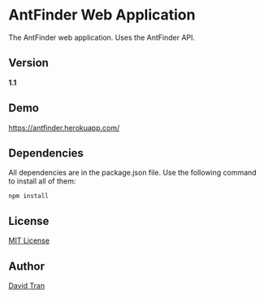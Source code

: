 # AntFinder Web Application
The AntFinder web application. Uses the AntFinder API.

## Version
**1.1**

## Demo
<a href="https://antfinder.herokuapp.com/" target="_blank">https://antfinder.herokuapp.com/</a>

## Dependencies
All dependencies are in the package.json file. Use the following command to install all of them:

	npm install

## License
<a href="https://github.com/davidlamt/antfinder_web_app/blob/master/LICENSE" target="_blank">MIT License</a>

## Author
<a href="http://davidtranscend.com/" target="_blank">David Tran</a>
